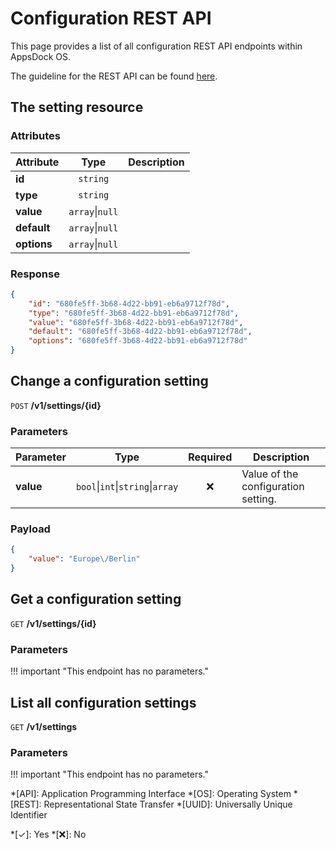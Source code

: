 # Configuration REST API

This page provides a list of all configuration REST API endpoints within AppsDock OS.

The guideline for the REST API can be found [here](../../../gettingstarted/guidelines/rest-api).

## The setting resource

### Attributes

| Attribute | Type | Description
| --------- | :--: | -----------
| **id** | `string` | 
| **type** | `string` | 
| **value** | `array`\|`null` | 
| **default** | `array`\|`null` | 
| **options** | `array`\|`null` | 

### Response

~~~json
{
    "id": "680fe5ff-3b68-4d22-bb91-eb6a9712f78d",
    "type": "680fe5ff-3b68-4d22-bb91-eb6a9712f78d",
    "value": "680fe5ff-3b68-4d22-bb91-eb6a9712f78d",
    "default": "680fe5ff-3b68-4d22-bb91-eb6a9712f78d",
    "options": "680fe5ff-3b68-4d22-bb91-eb6a9712f78d"
}
~~~

## Change a configuration setting

`POST` **/v1/settings/{id}**

### Parameters

| Parameter | Type | Required | Description
| --------- | :--: | :------: | -----------
| **value** | `bool`\|`int`\|`string`\|`array` | ❌ | Value of the configuration setting.

### Payload

~~~json
{
    "value": "Europe\/Berlin"
}
~~~

## Get a configuration setting

`GET` **/v1/settings/{id}**

### Parameters

!!! important "This endpoint has no parameters."

## List all configuration settings

`GET` **/v1/settings**

### Parameters

!!! important "This endpoint has no parameters."


*[API]: Application Programming Interface
*[OS]: Operating System
*[REST]: Representational State Transfer
*[UUID]: Universally Unique Identifier

*[✓]: Yes
*[❌]: No
